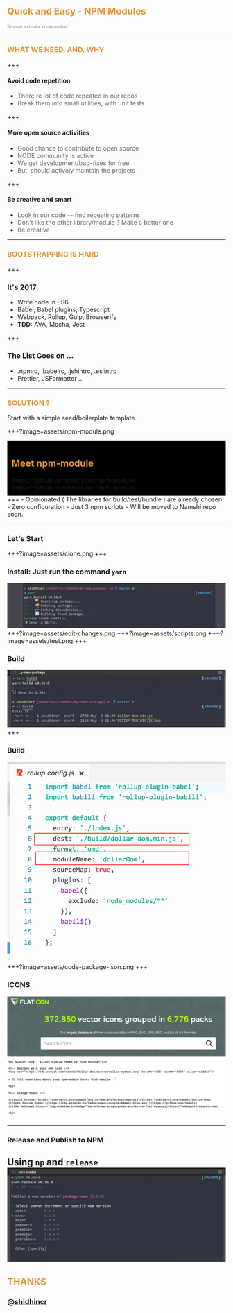 ##  <span style="color: #e49436;">Quick and Easy -  NPM Modules</span>
<div style="color:grey;font-size: 0.6em">
Be smart and make a node module!
</div>

---

### <span style="color: #e49436; text-transform: none">WHAT WE NEED, AND, WHY</span>

+++
#### Avoid code repetition
- <span style="color: #666666">There're lot of code repeated in our repos<span>
- <span style="color: #666666">Break them into small utilities, with unit tests<span>

+++
#### More open source activities
- <span style="color: #666666">Good chance to contribute to open source<span>
- <span style="color: #666666">NODE community is active<span>
- <span style="color: #666666">We get development/bug-fixes for free<span>
- <span style="color: #666666">But, should actively maintain the projects<span>

+++
#### Be creative and smart
- <span style="color: #666666">Look in our code -- find repeating patterns<span>
- <span style="color: #666666">Don't like the other library/module ? Make a better one<span>
- <span style="color: #666666">Be creative<span>

---

### <span style="color: #e49436; text-transform: none">BOOTSTRAPPING IS HARD</span>

+++
### It's 2017
  - Write code in ES6
  - Babel, Babel plugins, Typescript
  - Webpack, Rollup, Gulp, Browserify 
  - **TDD:** AVA, Mocha, Jest

+++ 
### The List Goes on ...
  - .npmrc, .babelrc, .jshintrc, .eslintrc
  - Prettier, JSFormatter ... 

---

### <span style="color: #e49436; text-transform: none">SOLUTION ?</span>

Start with a simple seed/boilerplate template.

+++?image=assets/npm-module.png
<div style="padding: 10px; background-color: #000">
<h2><span style="color: #e49436">Meet npm-module<span></h2>
[https://github.com/shidhincr/npm-module](https://github.com/shidhincr/npm-module)
</div>
+++
- Opinionated ( The libraries for build/test/bundle ) are already chosen.
- Zero configuration
- Just 3 npm scripts
- Will be moved to Namshi repo soon.

---
### Let's Start

+++?image=assets/clone.png
+++
### Install: Just run the command `yarn`
![install](assets/yarn-install.png)
+++?image=assets/edit-changes.png
+++?image=assets/scripts.png
+++?image=assets/test.png
+++
### Build
![build](assets/build.png)
+++
### Build
![rollup](assets/rollup-config.png)
+++?image=assets/code-package-json.png
+++
### ICONS
![build](assets/flat-icon0.png)
![rollup](assets/flat-icon1.png)

---
### Release and Publish to NPM
Using `np` and `release`
![build](assets/release.png)
---

## <span style="color: #e49436; text-transform: none">THANKS</span>

### [@shidhincr](https://twitter.com/shidhincr)